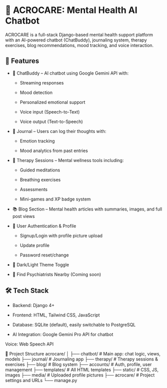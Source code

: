 # 🧠 ACROCARE: Mental Health AI Chatbot 
ACROCARE is a full-stack Django-based mental health support platform with an AI-powered chatbot (ChatBuddy), journaling system, therapy exercises, blog recommendations, mood tracking, and voice interaction.

## 🚀 Features
- 💬 ChatBuddy – AI chatbot using Google Gemini API with:

  - Streaming responses
 
  - Mood detection

  - Personalized emotional support

  - Voice input (Speech-to-Text)

  - Voice output (Text-to-Speech)

- 📝 Journal – Users can log their thoughts with:

  - Emotion tracking

  - Mood analytics from past entries

- 🧘 Therapy Sessions – Mental wellness tools including:

  - Guided meditations

  - Breathing exercises

  - Assessments

  - Mini-games and XP badge system

- 📚 Blog Section – Mental health articles with summaries, images, and full post views

- 👤 User Authentication & Profile

  - Signup/Login with profile picture upload

  - Update profile

  - Password reset/change

- 🌙 Dark/Light Theme Toggle

- 📍 Find Psychiatrists Nearby (Coming soon)

## 🛠️ Tech Stack
- Backend: Django 4+

- Frontend: HTML, Tailwind CSS, JavaScript

- Database: SQLite (default), easily switchable to PostgreSQL

- AI Integration: Google Gemini Pro API for chatbot

Voice: Web Speech API

📁 Project Structure
acrocare/
│
├── chatbot/             # Main app: chat logic, views, models
├── journal/             # Journaling app
├── therapy/             # Therapy sessions & exercises
├── blog/                # Blog system
├── accounts/            # Auth, profile, user management
├── templates/           # All HTML templates
├── static/              # CSS, JS, images
├── media/               # Uploaded profile pictures
├── acrocare/            # Project settings and URLs
└── manage.py
